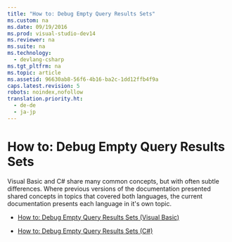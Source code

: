 ```yaml
---
title: "How to: Debug Empty Query Results Sets"
ms.custom: na
ms.date: 09/19/2016
ms.prod: visual-studio-dev14
ms.reviewer: na
ms.suite: na
ms.technology: 
  - devlang-csharp
ms.tgt_pltfrm: na
ms.topic: article
ms.assetid: 96630ab8-56f6-4b16-ba2c-1dd12ffb4f9a
caps.latest.revision: 5
robots: noindex,nofollow
translation.priority.ht: 
  - de-de
  - ja-jp
---
```

# How to: Debug Empty Query Results Sets
Visual Basic and C# share many common concepts, but with often subtle differences. Where previous versions of the documentation presented shared concepts in topics that covered both languages, the current documentation presents each language in it's own topic.  
  
-   [How to: Debug Empty Query Results Sets (Visual Basic)](../vs140/How-to--Debug-Empty-Query-Results-Sets--Visual-Basic-.md)  
  
-   [How to: Debug Empty Query Results Sets (C#)](../vs140/How-to--Debug-Empty-Query-Results-Sets--C#-.md)
